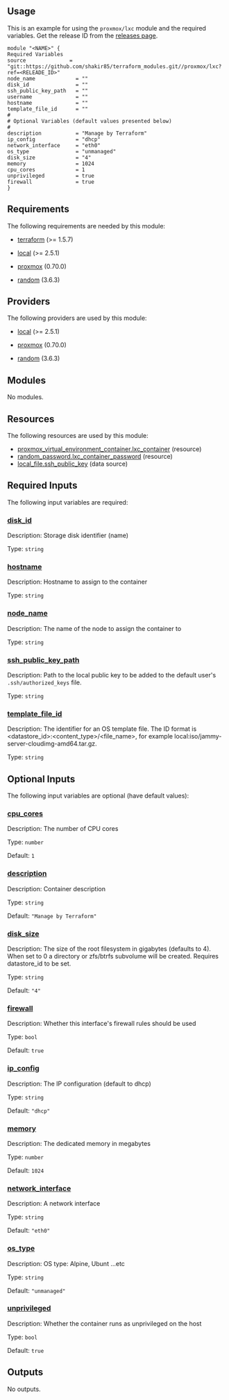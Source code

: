 <!-- BEGIN_TF_DOCS -->
## Usage

This is an example for using the `proxmox/lxc` module and the required variables. Get the release ID from the [releases page](https://github.com/shakir85/proxmox-tf-modules/releases).

```hcl
module "<NAME>" {
Required Variables
source              = "git::https://github.com/shakir85/terraform_modules.git//proxmox/lxc?ref=<RELEADE_ID>"
node_name             = ""
disk_id               = ""
ssh_public_key_path   = ""
username              = ""
hostname              = ""
template_file_id      = ""
#
# Optional Variables (default values presented below)
#
description           = "Manage by Terraform"
ip_config             = "dhcp"
network_interface     = "eth0"
os_type               = "unmanaged"
disk_size             = "4"
memory                = 1024
cpu_cores             = 1
unprivileged          = true
firewall              = true
}
```

## Requirements

The following requirements are needed by this module:

- <a name="requirement_terraform"></a> [terraform](#requirement\_terraform) (>= 1.5.7)

- <a name="requirement_local"></a> [local](#requirement\_local) (>= 2.5.1)

- <a name="requirement_proxmox"></a> [proxmox](#requirement\_proxmox) (0.70.0)

- <a name="requirement_random"></a> [random](#requirement\_random) (3.6.3)

## Providers

The following providers are used by this module:

- <a name="provider_local"></a> [local](#provider\_local) (>= 2.5.1)

- <a name="provider_proxmox"></a> [proxmox](#provider\_proxmox) (0.70.0)

- <a name="provider_random"></a> [random](#provider\_random) (3.6.3)

## Modules

No modules.

## Resources

The following resources are used by this module:

- [proxmox_virtual_environment_container.lxc_container](https://registry.terraform.io/providers/bpg/proxmox/0.70.0/docs/resources/virtual_environment_container) (resource)
- [random_password.lxc_container_password](https://registry.terraform.io/providers/hashicorp/random/3.6.3/docs/resources/password) (resource)
- [local_file.ssh_public_key](https://registry.terraform.io/providers/hashicorp/local/latest/docs/data-sources/file) (data source)

## Required Inputs

The following input variables are required:

### <a name="input_disk_id"></a> [disk\_id](#input\_disk\_id)

Description: Storage disk identifier (name)

Type: `string`

### <a name="input_hostname"></a> [hostname](#input\_hostname)

Description: Hostname to assign to the container

Type: `string`

### <a name="input_node_name"></a> [node\_name](#input\_node\_name)

Description: The name of the node to assign the container to

Type: `string`

### <a name="input_ssh_public_key_path"></a> [ssh\_public\_key\_path](#input\_ssh\_public\_key\_path)

Description: Path to the local public key to be added to the default user's `.ssh/authorized_keys` file.

Type: `string`

### <a name="input_template_file_id"></a> [template\_file\_id](#input\_template\_file\_id)

Description: The identifier for an OS template file. The ID format is <datastore\_id>:<content\_type>/<file\_name>, for example local:iso/jammy-server-cloudimg-amd64.tar.gz.

Type: `string`

## Optional Inputs

The following input variables are optional (have default values):

### <a name="input_cpu_cores"></a> [cpu\_cores](#input\_cpu\_cores)

Description: The number of CPU cores

Type: `number`

Default: `1`

### <a name="input_description"></a> [description](#input\_description)

Description: Container description

Type: `string`

Default: `"Manage by Terraform"`

### <a name="input_disk_size"></a> [disk\_size](#input\_disk\_size)

Description: The size of the root filesystem in gigabytes (defaults to 4). When set to 0 a directory or zfs/btrfs subvolume will be created. Requires datastore\_id to be set.

Type: `string`

Default: `"4"`

### <a name="input_firewall"></a> [firewall](#input\_firewall)

Description: Whether this interface's firewall rules should be used

Type: `bool`

Default: `true`

### <a name="input_ip_config"></a> [ip\_config](#input\_ip\_config)

Description: The IP configuration (default to dhcp)

Type: `string`

Default: `"dhcp"`

### <a name="input_memory"></a> [memory](#input\_memory)

Description: The dedicated memory in megabytes

Type: `number`

Default: `1024`

### <a name="input_network_interface"></a> [network\_interface](#input\_network\_interface)

Description: A network interface

Type: `string`

Default: `"eth0"`

### <a name="input_os_type"></a> [os\_type](#input\_os\_type)

Description: OS type: Alpine, Ubunt ...etc

Type: `string`

Default: `"unmanaged"`

### <a name="input_unprivileged"></a> [unprivileged](#input\_unprivileged)

Description: Whether the container runs as unprivileged on the host

Type: `bool`

Default: `true`

## Outputs

No outputs.
<!-- END_TF_DOCS -->
